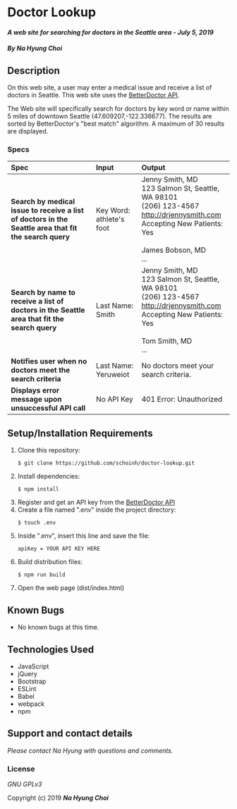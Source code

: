 # Doctor Lookup

#### _A web site for searching for doctors in the Seattle area - July 5, 2019_

#### _By **Na Hyung Choi**_

## Description

On this web site, a user may enter a medical issue and receive a list of doctors in Seattle. This web site uses the [BetterDoctor API](https://developer.betterdoctor.com).

The Web site will specifically search for doctors by key word or name within 5 miles of downtown Seattle (47.609207,-122.336677). The results are sorted by BetterDoctor's "best match" algorithm. A maximum of 30 results are displayed.

### Specs
| Spec | Input | Output |
| :-------------     | :------------- | :------------- |
| **Search by medical issue to receive a list of doctors in the Seattle area that fit the search query** | Key Word: athlete's foot | Jenny Smith, MD</br>123 Salmon St, Seattle, WA 98101</br>(206) 123-4567</br>http://drjennysmith.com</br>Accepting New Patients: Yes</br></br>James Bobson, MD</br>... |
| **Search by name to receive a list of doctors in the Seattle area that fit the search query** | Last Name: Smith | Jenny Smith, MD</br>123 Salmon St, Seattle, WA 98101</br>(206) 123-4567</br>http://drjennysmith.com</br>Accepting New Patients: Yes</br></br>Tom Smith, MD</br>... |
| **Notifies user when no doctors meet the search criteria** | Last Name: Yeruweiot | No doctors meet your search criteria. |
| **Displays error message upon unsuccessful API call** | No API Key | 401 Error: Unauthorized |

## Setup/Installation Requirements

1. Clone this repository:
    ```
    $ git clone https://github.com/schoinh/doctor-lookup.git
    ```
2. Install dependencies:
    ```
    $ npm install
    ```
3. Register and get an API key from the [BetterDoctor API](https://developer.betterdoctor.com)
4. Create a file named ".env" inside the project directory:
    ```
    $ touch .env
    ```
5. Inside ".env", insert this line and save the file:
    ```
    apiKey = YOUR API KEY HERE
    ```
6. Build distribution files:
    ```
    $ npm run build
    ```
7. Open the web page (dist/index.html)

## Known Bugs
* No known bugs at this time.

## Technologies Used
* JavaScript
* jQuery
* Bootstrap
* ESLint
* Babel
* webpack
* npm

## Support and contact details

_Please contact Na Hyung with questions and comments._

### License

*GNU GPLv3*

Copyright (c) 2019 **_Na Hyung Choi_**
